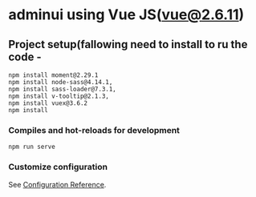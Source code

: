 # adminui using Vue JS(vue@2.6.11)

## Project setup(fallowing need to install to ru the code - 
```
npm install moment@2.29.1
npm install node-sass@4.14.1,
npm install sass-loader@7.3.1,
npm install v-tooltip@2.1.3,
npm install vuex@3.6.2
npm install

```

### Compiles and hot-reloads for development
```
npm run serve
```

### Customize configuration
See [Configuration Reference](https://cli.vuejs.org/config/).
